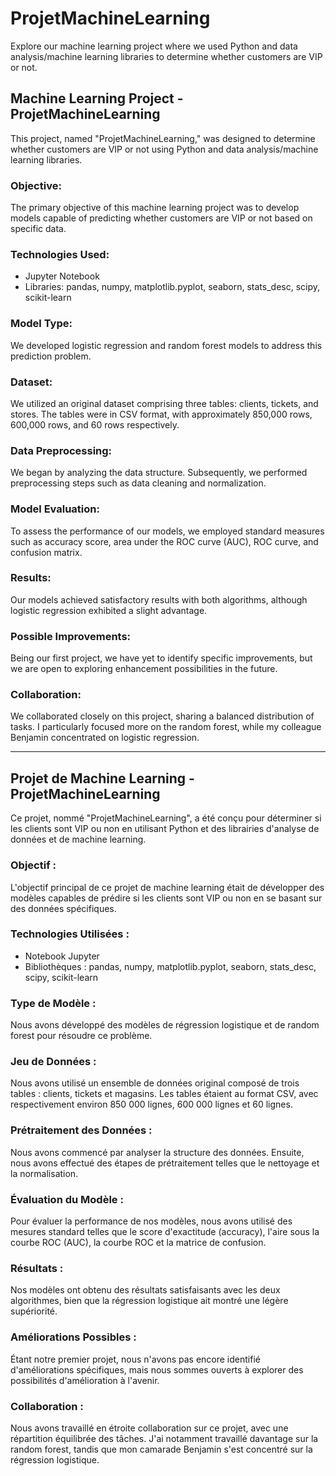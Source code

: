 # ProjetMachineLearning
Explore our machine learning project where we used Python and data analysis/machine learning libraries to determine whether customers are VIP or not.

## Machine Learning Project - ProjetMachineLearning

This project, named "ProjetMachineLearning," was designed to determine whether customers are VIP or not using Python and data analysis/machine learning libraries.

### Objective:

The primary objective of this machine learning project was to develop models capable of predicting whether customers are VIP or not based on specific data.

### Technologies Used:

- Jupyter Notebook
- Libraries: pandas, numpy, matplotlib.pyplot, seaborn, stats_desc, scipy, scikit-learn

### Model Type:

We developed logistic regression and random forest models to address this prediction problem.

### Dataset:

We utilized an original dataset comprising three tables: clients, tickets, and stores. The tables were in CSV format, with approximately 850,000 rows, 600,000 rows, and 60 rows respectively.

### Data Preprocessing:

We began by analyzing the data structure. Subsequently, we performed preprocessing steps such as data cleaning and normalization.

### Model Evaluation:

To assess the performance of our models, we employed standard measures such as accuracy score, area under the ROC curve (AUC), ROC curve, and confusion matrix.

### Results:

Our models achieved satisfactory results with both algorithms, although logistic regression exhibited a slight advantage.

### Possible Improvements:

Being our first project, we have yet to identify specific improvements, but we are open to exploring enhancement possibilities in the future.

### Collaboration:

We collaborated closely on this project, sharing a balanced distribution of tasks. I particularly focused more on the random forest, while my colleague Benjamin concentrated on logistic regression.

---

## Projet de Machine Learning - ProjetMachineLearning

Ce projet, nommé "ProjetMachineLearning", a été conçu pour déterminer si les clients sont VIP ou non en utilisant Python et des librairies d'analyse de données et de machine learning.

### Objectif :

L'objectif principal de ce projet de machine learning était de développer des modèles capables de prédire si les clients sont VIP ou non en se basant sur des données spécifiques.

### Technologies Utilisées :

- Notebook Jupyter
- Bibliothèques : pandas, numpy, matplotlib.pyplot, seaborn, stats_desc, scipy, scikit-learn

### Type de Modèle :

Nous avons développé des modèles de régression logistique et de random forest pour résoudre ce problème.

### Jeu de Données :

Nous avons utilisé un ensemble de données original composé de trois tables : clients, tickets et magasins. Les tables étaient au format CSV, avec respectivement environ 850 000 lignes, 600 000 lignes et 60 lignes.

### Prétraitement des Données :

Nous avons commencé par analyser la structure des données. Ensuite, nous avons effectué des étapes de prétraitement telles que le nettoyage et la normalisation.

### Évaluation du Modèle :

Pour évaluer la performance de nos modèles, nous avons utilisé des mesures standard telles que le score d'exactitude (accuracy), l'aire sous la courbe ROC (AUC), la courbe ROC et la matrice de confusion.

### Résultats :

Nos modèles ont obtenu des résultats satisfaisants avec les deux algorithmes, bien que la régression logistique ait montré une légère supériorité.

### Améliorations Possibles :

Étant notre premier projet, nous n'avons pas encore identifié d'améliorations spécifiques, mais nous sommes ouverts à explorer des possibilités d'amélioration à l'avenir.

### Collaboration :

Nous avons travaillé en étroite collaboration sur ce projet, avec une répartition équilibrée des tâches. J'ai notamment travaillé davantage sur la random forest, tandis que mon camarade Benjamin s'est concentré sur la régression logistique.
